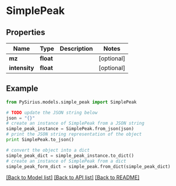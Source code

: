 # SimplePeak


## Properties

Name | Type | Description | Notes
------------ | ------------- | ------------- | -------------
**mz** | **float** |  | [optional] 
**intensity** | **float** |  | [optional] 

## Example

```python
from PySirius.models.simple_peak import SimplePeak

# TODO update the JSON string below
json = "{}"
# create an instance of SimplePeak from a JSON string
simple_peak_instance = SimplePeak.from_json(json)
# print the JSON string representation of the object
print SimplePeak.to_json()

# convert the object into a dict
simple_peak_dict = simple_peak_instance.to_dict()
# create an instance of SimplePeak from a dict
simple_peak_form_dict = simple_peak.from_dict(simple_peak_dict)
```
[[Back to Model list]](../README.md#documentation-for-models) [[Back to API list]](../README.md#documentation-for-api-endpoints) [[Back to README]](../README.md)


